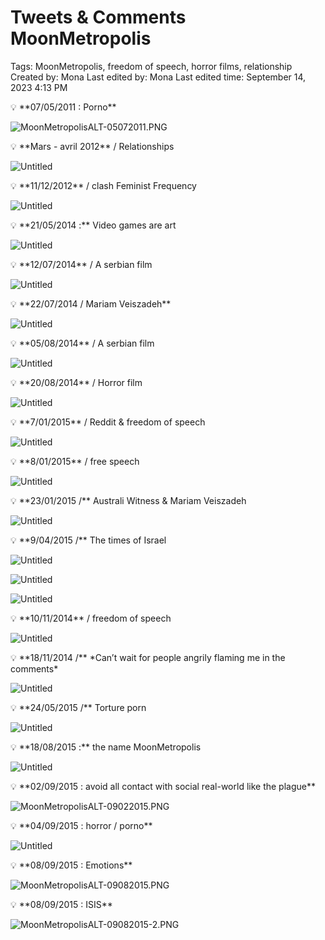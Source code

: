 # Tweets & Comments MoonMetropolis

Tags: MoonMetropolis, freedom of speech, horror films, relationship
Created by: Mona
Last edited by: Mona
Last edited time: September 14, 2023 4:13 PM

<aside>
💡 **07/05/2011 : Porno**

</aside>

![MoonMetropolisALT-05072011.PNG](Tweets%20&%20Comments%20MoonMetropolis%207f2e3543d9144639b069d2928a3ce1c7/MoonMetropolisALT-05072011.png)

<aside>
💡 **Mars - avril 2012** / Relationships

</aside>

![Untitled](Tweets%20&%20Comments%20MoonMetropolis%207f2e3543d9144639b069d2928a3ce1c7/Untitled.png)

<aside>
💡 **11/12/2012** / clash Feminist Frequency

</aside>

![Untitled](Tweets%20&%20Comments%20MoonMetropolis%207f2e3543d9144639b069d2928a3ce1c7/Untitled%201.png)

<aside>
💡 **21/05/2014 :** Video games are art

</aside>

![Untitled](Tweets%20&%20Comments%20MoonMetropolis%207f2e3543d9144639b069d2928a3ce1c7/Untitled%202.png)

<aside>
💡 **12/07/2014** / A serbian film

</aside>

![Untitled](Tweets%20&%20Comments%20MoonMetropolis%207f2e3543d9144639b069d2928a3ce1c7/Untitled%203.png)

<aside>
💡 **22/07/2014 / Mariam Veiszadeh**

</aside>

![Untitled](Tweets%20&%20Comments%20MoonMetropolis%207f2e3543d9144639b069d2928a3ce1c7/Untitled%204.png)

<aside>
💡 **05/08/2014** / A serbian film

</aside>

![Untitled](Tweets%20&%20Comments%20MoonMetropolis%207f2e3543d9144639b069d2928a3ce1c7/Untitled%205.png)

<aside>
💡 **20/08/2014** / Horror film

</aside>

![Untitled](Tweets%20&%20Comments%20MoonMetropolis%207f2e3543d9144639b069d2928a3ce1c7/Untitled%206.png)

<aside>
💡 **7/01/2015** / Reddit & freedom of speech

</aside>

![Untitled](Tweets%20&%20Comments%20MoonMetropolis%207f2e3543d9144639b069d2928a3ce1c7/Untitled%207.png)

<aside>
💡 **8/01/2015** / free speech

</aside>

![Untitled](Tweets%20&%20Comments%20MoonMetropolis%207f2e3543d9144639b069d2928a3ce1c7/Untitled%208.png)

<aside>
💡 **23/01/2015 /** Australi Witness & Mariam Veiszadeh

</aside>

![Untitled](Tweets%20&%20Comments%20MoonMetropolis%207f2e3543d9144639b069d2928a3ce1c7/Untitled%209.png)

<aside>
💡 **9/04/2015 /** The times of Israel

</aside>

![Untitled](Tweets%20&%20Comments%20MoonMetropolis%207f2e3543d9144639b069d2928a3ce1c7/Untitled%2010.png)

![Untitled](Tweets%20&%20Comments%20MoonMetropolis%207f2e3543d9144639b069d2928a3ce1c7/Untitled%2011.png)

![Untitled](Tweets%20&%20Comments%20MoonMetropolis%207f2e3543d9144639b069d2928a3ce1c7/Untitled%2012.png)

<aside>
💡 **10/11/2014** / freedom of speech

</aside>

![Untitled](Tweets%20&%20Comments%20MoonMetropolis%207f2e3543d9144639b069d2928a3ce1c7/Untitled%2013.png)

<aside>
💡 **18/11/2014 /** *Can’t wait for people angrily flaming me in the comments*

</aside>

![Untitled](Tweets%20&%20Comments%20MoonMetropolis%207f2e3543d9144639b069d2928a3ce1c7/Untitled%2014.png)

<aside>
💡 **24/05/2015 /** Torture porn

</aside>

![Untitled](Tweets%20&%20Comments%20MoonMetropolis%207f2e3543d9144639b069d2928a3ce1c7/Untitled%2015.png)

<aside>
💡 **18/08/2015 :** the name MoonMetropolis

</aside>

![Untitled](Tweets%20&%20Comments%20MoonMetropolis%207f2e3543d9144639b069d2928a3ce1c7/Untitled%2016.png)

<aside>
💡 **02/09/2015 : avoid all contact with social real-world like the plague**

</aside>

![MoonMetropolisALT-09022015.PNG](Tweets%20&%20Comments%20MoonMetropolis%207f2e3543d9144639b069d2928a3ce1c7/MoonMetropolisALT-09022015.png)

<aside>
💡 **04/09/2015 : horror / porno**

</aside>

![Untitled](Tweets%20&%20Comments%20MoonMetropolis%207f2e3543d9144639b069d2928a3ce1c7/Untitled%2017.png)

<aside>
💡 **08/09/2015 : Emotions**

</aside>

![MoonMetropolisALT-09082015.PNG](Tweets%20&%20Comments%20MoonMetropolis%207f2e3543d9144639b069d2928a3ce1c7/MoonMetropolisALT-09082015.png)

<aside>
💡 **08/09/2015 : ISIS**

</aside>

![MoonMetropolisALT-09082015-2.PNG](Tweets%20&%20Comments%20MoonMetropolis%207f2e3543d9144639b069d2928a3ce1c7/MoonMetropolisALT-09082015-2.png)